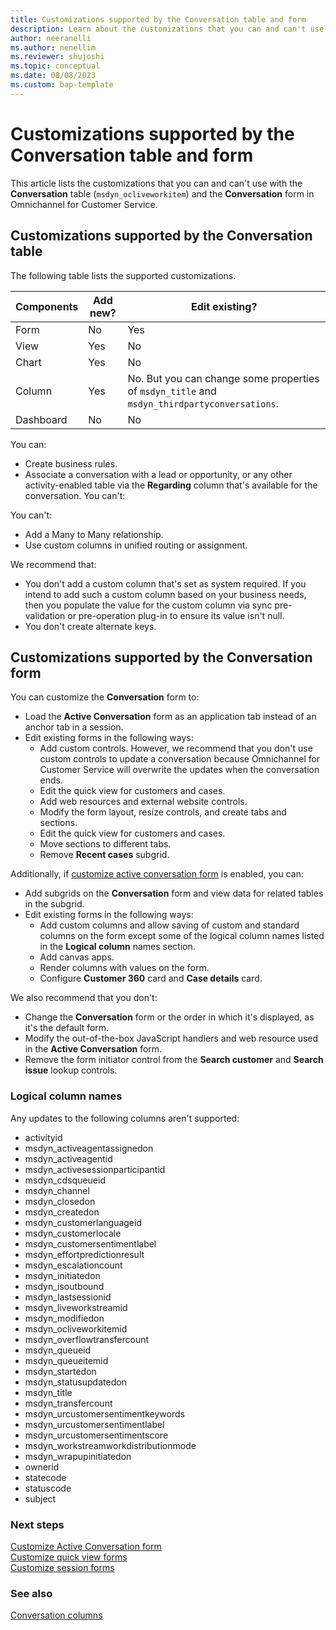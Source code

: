```yaml
---
title: Customizations supported by the Conversation table and form
description: Learn about the customizations that you can and can't use with the Conversation table and form in Omnichannel for Customer Service.
author: neeranelli
ms.author: nenellim
ms.reviewer: shujoshi
ms.topic: conceptual 
ms.date: 08/08/2023
ms.custom: bap-template
---
```

# Customizations supported by the Conversation table and form

This article lists the customizations that you can and can't use with the **Conversation** table (`msdyn_ocliveworkitem`) and the **Conversation** form in Omnichannel for Customer Service.

## Customizations supported by the Conversation table

The following table lists the supported customizations.

| Components  | Add new?   | Edit existing?    |
|------------ | ---------  | ----------------  |
| Form        |  No        |  Yes            |
| View        |  Yes       |  No              |
| Chart       |  Yes       |  No               |
| Column      |  Yes       |  No. But you can change some properties of `msdyn_title` and `msdyn_thirdpartyconversations`. |
| Dashboard   |  No        |  No               |

You can:

- Create business rules.
- Associate a conversation with a lead or opportunity, or any other activity-enabled table via the **Regarding** column that's available for the conversation.
You can't:

You can't:

- Add a Many to Many relationship.
- Use custom columns in unified routing or assignment.

We recommend that:

- You don't add a custom column that's set as system required. If you intend to add such a custom column based on your business needs, then you populate the value for the custom column via sync pre-validation or pre-operation plug-in to ensure its value isn't null.
- You don't create alternate keys.

## Customizations supported by the Conversation form

You can customize the **Conversation** form to:

- Load the **Active Conversation** form as an application tab instead of an anchor tab in a session.
- Edit existing forms in the following ways:
  - Add custom controls. However, we recommend that you don't use custom controls to update a conversation because Omnichannel for Customer Service will overwrite the updates when the conversation ends.
  - Edit the quick view for customers and cases.
  - Add web resources and external website controls.
  - Modify the form layout, resize controls, and create tabs and sections.
  - Edit the quick view for customers and cases.
  - Move sections to different tabs.
  - Remove **Recent cases** subgrid.

Additionally, if [customize active conversation form](add-customer-summary-settings.md) is enabled, you can:

- Add subgrids on the **Conversation** form and view data for related tables in the subgrid.
- Edit existing forms in the following ways:
  - Add custom columns and allow saving of custom and standard columns on the form except some of the logical column names listed in the **Logical column** names section.
  - Add canvas apps.
  - Render columns with values on the form.
  - Configure **Customer 360** card and **Case details** card.

We also recommend that you don't:

- Change the **Conversation** form or the order in which it's displayed, as it's the default form.
- Modify the out-of-the-box JavaScript handlers and web resource used in the **Active Conversation** form.
- Remove the form initiator control from the **Search customer** and **Search issue** lookup controls.

### Logical column names

Any updates to the following columns aren't supported:
- activityid
- msdyn_activeagentassignedon
- msdyn_activeagentid
- msdyn_activesessionparticipantid
- msdyn_cdsqueueid
- msdyn_channel
- msdyn_closedon
- msdyn_createdon
- msdyn_customerlanguageid
- msdyn_customerlocale
- msdyn_customersentimentlabel
- msdyn_effortpredictionresult
- msdyn_escalationcount
- msdyn_initiatedon
- msdyn_isoutbound
- msdyn_lastsessionid
- msdyn_liveworkstreamid
- msdyn_modifiedon
- msdyn_ocliveworkitemid
- msdyn_overflowtransfercount
- msdyn_queueid
- msdyn_queueitemid
- msdyn_startedon
- msdyn_statusupdatedon
- msdyn_title
- msdyn_transfercount
- msdyn_urcustomersentimentkeywords
- msdyn_urcustomersentimentlabel
- msdyn_urcustomersentimentscore
- msdyn_workstreamworkdistributionmode
- msdyn_wrapupinitiatedon
- ownerid
- statecode
- statuscode
- subject

### Next steps

[Customize Active Conversation form](customize-customer-summary.md)  
[Customize quick view forms](customize-quick-view-form.md)  
[Customize session forms](customize-session-form.md)  

### See also

[Conversation columns](developer/reference/entities/msdyn_ocliveworkitem.md)  
